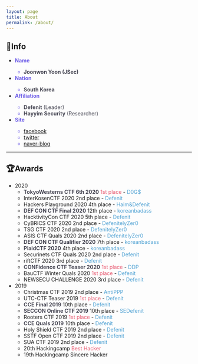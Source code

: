 ```yaml
---
layout: page
title: About
permalink: /about/
---
```

## 🔎Info
- <span style="color:#6c5ce7">**Name**
  - <span style="color:#454552">**Joonwon Yoon (JSec)**</span>
- <span style="color:#6c5ce7">**Nation**
  - <span style="color:#454552">**South Korea**
- <span style="color:#6c5ce7">**Affiliation**
  - <span style="color:#454552">**Defenit** (Leader)
  - <span style="color:#454552">**Hayyim Security** (Researcher)
- <span style="color:#6c5ce7">**Site**
  - [facebook](https://www.facebook.com/yjw.sz/)
  - [twitter](https://twitter.com/jsec_)
  - [naver-blog](https://blog.naver.com/yjw_sz)

---

## 🏆Awards
- 2020
  - <span style="color:#454552">**TokyoWesterns CTF 6th 2020**</span> <span style="color:#e85a71">1st place</span> - <span style="color:#4ea1d3">D0G$</span>
  - InterKosenCTF 2020 2nd place - <span style="color:#4ea1d3">Defenit</span>
  - Hackers Playground 2020 4th place - <span style="color:#4ea1d3">Haim&Defenit</span>
  - <span style="color:#454552">**DEF CON CTF Final 2020**</span> 12th place - <span style="color:#4ea1d3">koreanbadass</span>
  - HacktivityCon CTF 2020 5th place - <span style="color:#4ea1d3">Defenit
  - CyBRICS CTF 2020 2nd place - <span style="color:#4ea1d3">DefenitelyZer0
  - TSG CTF 2020 2nd place - <span style="color:#4ea1d3">DefenitelyZer0
  - ASIS CTF Quals 2020 2nd place - <span style="color:#4ea1d3">DefenitelyZer0
  - <span style="color:#454552">**DEF CON CTF Qualifier 2020**</span> 7th place - <span style="color:#4ea1d3">koreanbadass
  - <span style="color:#454552">**PlaidCTF 2020**</span> 4th place - <span style="color:#4ea1d3">koreanbadass
  - Securinets CTF Quals 2020 2nd place - <span style="color:#4ea1d3">Defenit
  - riftCTF 2020 3rd place - <span style="color:#4ea1d3">Defenit
  - <span style="color:#454552">**CONFidence CTF Teaser 2020**</span> <span style="color:#e85a71">1st place</span> - <span style="color:#4ea1d3">DDP
  - BauCTF Winter Quals 2020 <span style="color:#e85a71">1st place</span> - <span style="color:#4ea1d3">Defenit
  - NEWSECU CHALLENGE 2020 3rd place - <span style="color:#4ea1d3">Defenit
- 2019
  - Christmas CTF 2019 2nd place - <span style="color:#4ea1d3">AntiPPP
  - UTC-CTF Teaser 2019 <span style="color:#e85a71">1st place</span> - <span style="color:#4ea1d3">Defenit
  - <span style="color:#454552">**CCE Final 2019**</span> 10th place - <span style="color:#4ea1d3">Defenit
  - <span style="color:#454552">**SECCON Online CTF 2019**</span> 10th place - <span style="color:#4ea1d3">SEDefenit
  - Rooters CTF 2019 <span style="color:#e85a71">1st place </span>- <span style="color:#4ea1d3">Defenit
  - <span style="color:#454552">**CCE Quals 2019**</span> 10th place - <span style="color:#4ea1d3">Defenit
  - Holy Shield CTF 2019 2nd place - <span style="color:#4ea1d3">Defenit
  - SSTF Open CTF 2019 2nd place - <span style="color:#4ea1d3">Defenit
  - SUA CTF 2019 2nd place - <span style="color:#4ea1d3">Defenit
  - 20th Hackingcamp <span style="color:#e85a71">Best Hacker
  - 19th Hackingcamp Sincere Hacker
